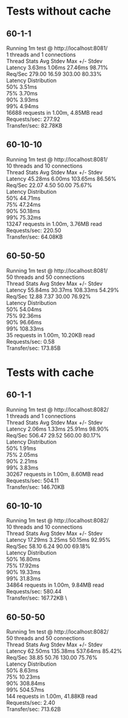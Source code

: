 # Tests without cache
## 60-1-1
Running 1m test @ http://localhost:8081/ \
1 threads and 1 connections \
Thread Stats   Avg      Stdev     Max   +/- Stdev \
Latency     3.63ms    1.06ms  27.46ms   98.71% \
Req/Sec   279.00     16.59   303.00     80.33% \
Latency Distribution \
50%    3.51ms \
75%    3.70ms \
90%    3.93ms \
99%    4.94ms \
16688 requests in 1.00m, 4.85MB read \
Requests/sec:    277.92 \
Transfer/sec:     82.78KB
## 60-10-10
Running 1m test @ http://localhost:8081/ \
10 threads and 10 connections \
Thread Stats   Avg      Stdev     Max   +/- Stdev \
Latency    45.28ms    6.00ms 103.65ms   86.56% \
Req/Sec    22.07      4.50    50.00     75.67% \
Latency Distribution \
50%   44.71ms \
75%   47.24ms \
90%   50.18ms \
99%   75.32ms \
13247 requests in 1.00m, 3.76MB read \
Requests/sec:    220.50 \
Transfer/sec:     64.08KB
## 60-50-50
Running 1m test @ http://localhost:8081/ \
50 threads and 50 connections \
Thread Stats   Avg      Stdev     Max   +/- Stdev \
Latency    55.84ms   30.37ms 108.33ms   54.29% \
Req/Sec    12.88      7.37    30.00     76.92% \
Latency Distribution \
50%   54.04ms \
75%   92.36ms \
90%   96.66ms \
99%  108.33ms \
35 requests in 1.00m, 10.20KB read \
Requests/sec:      0.58 \
Transfer/sec:     173.85B

# Tests with cache
## 60-1-1
Running 1m test @ http://localhost:8082/ \
1 threads and 1 connections \
Thread Stats   Avg      Stdev     Max   +/- Stdev \
Latency     2.06ms    1.33ms  25.91ms   98.90% \
Req/Sec   506.47     29.52   560.00     80.17% \
Latency Distribution \
50%    1.91ms \
75%    2.05ms \
90%    2.21ms \
99%    3.83ms \
30267 requests in 1.00m, 8.60MB read \
Requests/sec:    504.11 \
Transfer/sec:    146.70KB
## 60-10-10
Running 1m test @ http://localhost:8082/ \
10 threads and 10 connections \
Thread Stats   Avg      Stdev     Max   +/- Stdev \
Latency    17.29ms    3.25ms  50.15ms   92.95% \
Req/Sec    58.10      6.24    90.00     69.18% \
Latency Distribution \
50%   16.80ms \
75%   17.92ms \
90%   19.33ms \
99%   31.83ms \
34864 requests in 1.00m, 9.84MB read \
Requests/sec:    580.44 \
Transfer/sec:    167.72KB \
## 60-50-50
Running 1m test @ http://localhost:8082/ \
50 threads and 50 connections \
Thread Stats   Avg      Stdev     Max   +/- Stdev \
Latency    62.50ms  135.38ms 537.64ms   85.42% \
Req/Sec    38.85     50.76   130.00     75.76% \
Latency Distribution \
50%    8.63ms \
75%   10.23ms \
90%  308.84ms \
99%  504.57ms \
144 requests in 1.00m, 41.88KB read \
Requests/sec:      2.40 \
Transfer/sec:     713.62B